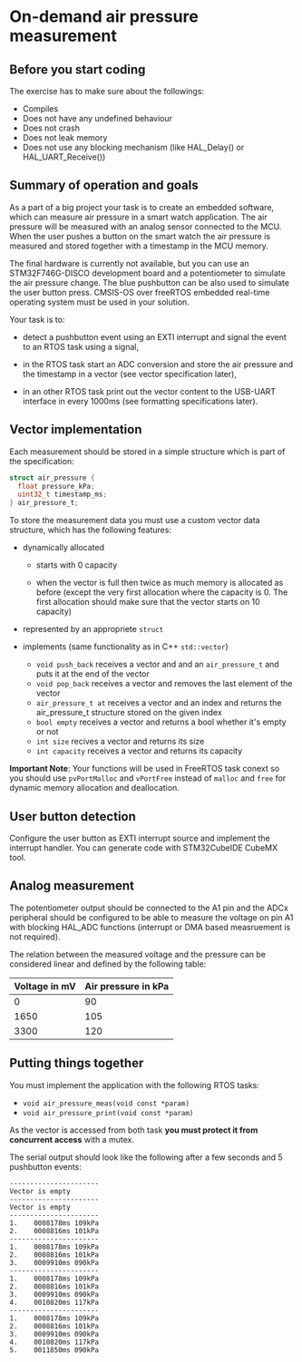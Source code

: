 # On-demand air pressure measurement

## Before you start coding
The exercise has to make sure about the followings:

- Compiles
- Does not have any undefined behaviour
- Does not crash
- Does not leak memory
- Does not use any blocking mechanism (like HAL_Delay() or HAL_UART_Receive())

## Summary of operation and goals
As a part of a big project your task is to create an embedded software, which
can measure air pressure in a smart watch application. The air pressure will be
measured with an analog sensor connected to the MCU. When the user pushes a
button on the smart watch the air pressure is measured and stored together
with a timestamp in the MCU memory.

The final hardware is currently not available, but you can use an
STM32F746G-DISCO development board and a potentiometer to simulate the
air pressure change. The blue pushbutton can be also used to simulate the user
button press. CMSIS-OS over freeRTOS embedded real-time operating system
must be used in your solution.

Your task is to:
- detect a pushbutton event using an EXTI interrupt and signal the event to an
RTOS task using a signal,

- in the RTOS task start an ADC conversion and store the air pressure and the
timestamp in a vector (see vector specification later),

- in an other RTOS task print out the vector content to the USB-UART interface
in every 1000ms (see formatting specifications later).

## Vector implementation

Each measurement should be stored in a simple structure which is part of the
specification:

```c
struct air_pressure {
  float pressure_kPa;
  uint32_t timestamp_ms;
} air_pressure_t;
```

To store the measurement data you must use a custom vector data structure, 
which has the following features:
- dynamically allocated

  - starts with 0 capacity
  
  - when the vector is full then twice as much memory is allocated as before
  (except the very first allocation where the capacity is 0. The first allocation
  should make sure that the vector starts on 10 capacity)

- represented by an appropriete `struct`

- implements (same functionality as in C++ `std::vector`)
  - `void push_back` receives a vector and and an `air_pressure_t` and puts it at the end of the vector
  - `void pop_back` receives a vector and removes the last element of the vector
  - `air_pressure_t at` receives a vector and an index and returns the air_pressure_t structure stored on the given index 
  - `bool empty` receives a vector and returns a bool whether it's empty or not
  - `int size` recives a vector and returns its size
  - `int capacity` receives a vector and returns its capacity

**Important Note**: Your functions will be used in FreeRTOS task conext
so you should use `pvPortMalloc` and `vPortFree` instead of `malloc` and `free`
for dynamic memory allocation and deallocation.

## User button detection
Configure the user button as EXTI interrupt source and
implement the interrupt handler. You can generate code with STM32CubeIDE CubeMX
tool.

## Analog measurement
The potentiometer output should be connected to the A1 pin and the
ADCx peripheral should be configured to be able to measure the voltage on
pin A1 with blocking HAL_ADC functions (interrupt or DMA based measruement
is not required).

The relation between the measured voltage and the pressure can be considered
linear and defined by the following table:

| Voltage in mV | Air pressure in kPa |
| ------------- | ------------------- |
| 0             | 90                  |
| 1650          | 105                 |
| 3300          | 120                 |

## Putting things together
You must implement the application with the following RTOS tasks:

- `void air_pressure_meas(void const *param)`
- `void air_pressure_print(void const *param)`

As the vector is accessed from both task **you must protect it from concurrent
access** with a mutex.

The serial output should look like the following after a few seconds and 
5 pushbutton events:

```gen
----------------------
Vector is empty
----------------------
Vector is empty
----------------------
1.    0008178ms 109kPa
2.    0008816ms 101kPa
----------------------
1.    0008178ms 109kPa
2.    0008816ms 101kPa
3.    0009910ms 090kPa
----------------------
1.    0008178ms 109kPa
2.    0008816ms 101kPa
3.    0009910ms 090kPa
4.    0010820ms 117kPa
----------------------
1.    0008178ms 109kPa
2.    0008816ms 101kPa
3.    0009910ms 090kPa
4.    0010820ms 117kPa
5.    0011850ms 090kPa
```
